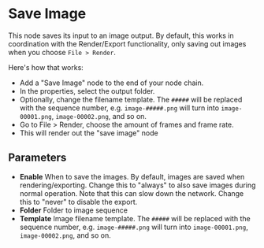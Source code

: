 # Save Image

This node saves its input to an image output. By default, this works in coordination with the Render/Export functionality, only saving out images when you choose `File > Render`.

Here's how that works:

- Add a "Save Image" node to the end of your node chain.
- In the properties, select the output folder.
- Optionally, change the filename template. The `#####` will be replaced with the sequence number, e.g. `image-#####.png` will turn into `image-00001.png`, `image-00002.png`, and so on.
- Go to File > Render, choose the amount of frames and frame rate.
- This will render out the "save image" node

## Parameters

- **Enable** When to save the images. By default, images are saved when rendering/exporting. Change this to "always" to also save images during normal operation. Note that this can slow down the network. Change this to "never" to disable the export.
- **Folder** Folder to image sequence
- **Template** Image filename template. The `#####` will be replaced with the sequence number, e.g. `image-#####.png` will turn into `image-00001.png`, `image-00002.png`, and so on.
